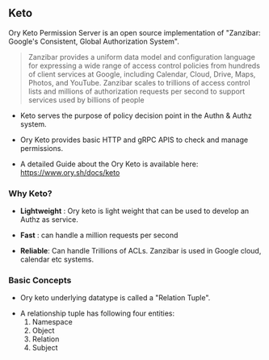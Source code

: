 ## Keto
Ory Keto Permission Server is an open source implementation of "Zanzibar: Google's Consistent, Global Authorization System".

> Zanzibar provides a uniform data model and configuration language for expressing a wide range of access control policies from hundreds of client services at Google, including Calendar, Cloud, Drive, Maps, Photos, and YouTube. Zanzibar scales to trillions of access control lists and millions of authorization requests per second to support services used by billions of people

* Keto serves the purpose of policy decision point in the Authn & Authz system.  
+ Ory Keto provides basic HTTP and gRPC APIS to check and manage permissions.  
* A detailed Guide about the Ory Keto is available here: https://www.ory.sh/docs/keto 

### Why Keto?
+ **Lightweight** : Ory keto is light weight that can be used to develop an Authz as service.
* **Fast** : can handle a million requests per second
+ **Reliable**: Can handle Trillions of ACLs. Zanzibar is used in Google cloud, calendar etc systems. 


### Basic Concepts

* Ory keto underlying datatype is called a "Relation Tuple". 
+ A relationship tuple has following four entities:  
     1. Namespace
     2. Object
     3. Relation
     4. Subject
    
 
